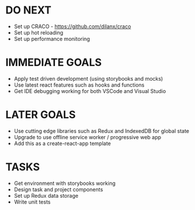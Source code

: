 # DO NEXT
- Set up CRACO - https://github.com/dilanx/craco
- Set up hot reloading
- Set up performance monitoring

# IMMEDIATE GOALS
- Apply test driven development (using storybooks and mocks)
- Use latest react features such as hooks and functions
- Get IDE debugging working for both VSCode and Visual Studio

# LATER GOALS
- Use cutting edge libraries such as Redux and IndexedDB for global state
- Upgrade to use offline service worker / progressive web app
- Add this as a create-react-app template

# TASKS
- Get environment with storybooks working
- Design task and project components
- Set up Redux data storage
- Write unit tests